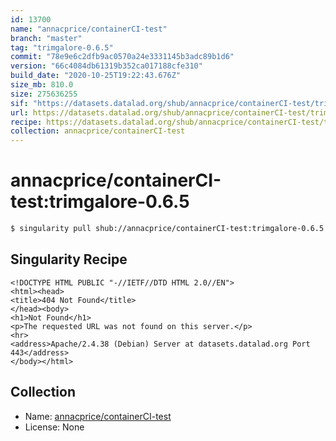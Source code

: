 ```yaml
---
id: 13700
name: "annacprice/containerCI-test"
branch: "master"
tag: "trimgalore-0.6.5"
commit: "78e9e6c2dfb9ac0570a24e3331145b3adc89b1d6"
version: "66c4084db61319b352ca017188cfe310"
build_date: "2020-10-25T19:22:43.676Z"
size_mb: 810.0
size: 275636255
sif: "https://datasets.datalad.org/shub/annacprice/containerCI-test/trimgalore-0.6.5/2020-10-25-78e9e6c2-66c4084d/66c4084db61319b352ca017188cfe310.sif"
url: https://datasets.datalad.org/shub/annacprice/containerCI-test/trimgalore-0.6.5/2020-10-25-78e9e6c2-66c4084d/
recipe: https://datasets.datalad.org/shub/annacprice/containerCI-test/trimgalore-0.6.5/2020-10-25-78e9e6c2-66c4084d/Singularity
collection: annacprice/containerCI-test
---
```


# annacprice/containerCI-test:trimgalore-0.6.5

```bash
$ singularity pull shub://annacprice/containerCI-test:trimgalore-0.6.5
```

## Singularity Recipe

```singularity
<!DOCTYPE HTML PUBLIC "-//IETF//DTD HTML 2.0//EN">
<html><head>
<title>404 Not Found</title>
</head><body>
<h1>Not Found</h1>
<p>The requested URL was not found on this server.</p>
<hr>
<address>Apache/2.4.38 (Debian) Server at datasets.datalad.org Port 443</address>
</body></html>
```

## Collection

 - Name: [annacprice/containerCI-test](https://github.com/annacprice/containerCI-test)
 - License: None

